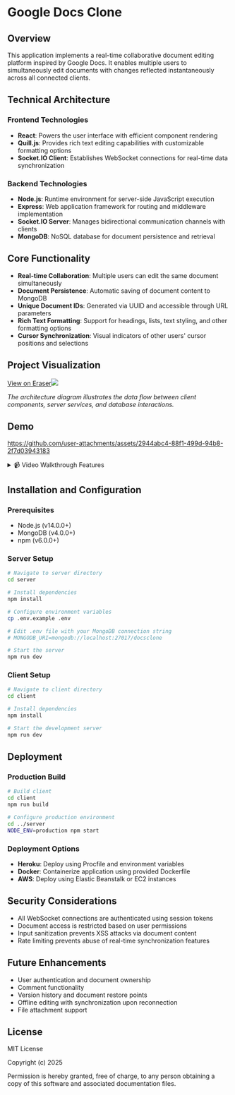 # Google Docs Clone

## Overview

This application implements a real-time collaborative document editing platform inspired by Google Docs. It enables multiple users to simultaneously edit documents with changes reflected instantaneously across all connected clients.

## Technical Architecture

### Frontend Technologies
- **React**: Powers the user interface with efficient component rendering
- **Quill.js**: Provides rich text editing capabilities with customizable formatting options
- **Socket.IO Client**: Establishes WebSocket connections for real-time data synchronization

### Backend Technologies
- **Node.js**: Runtime environment for server-side JavaScript execution
- **Express**: Web application framework for routing and middleware implementation
- **Socket.IO Server**: Manages bidirectional communication channels with clients
- **MongoDB**: NoSQL database for document persistence and retrieval

## Core Functionality

- **Real-time Collaboration**: Multiple users can edit the same document simultaneously
- **Document Persistence**: Automatic saving of document content to MongoDB
- **Unique Document IDs**: Generated via UUID and accessible through URL parameters
- **Rich Text Formatting**: Support for headings, lists, text styling, and other formatting options
- **Cursor Synchronization**: Visual indicators of other users' cursor positions and selections

## Project Visualization

[View on Eraser![](https://app.eraser.io/workspace/zA39QLojQ0sSV6NcQTZJ/preview?elements=_oQOv6VH0t0wjQInKd1VTg&type=embed)](https://app.eraser.io/workspace/zA39QLojQ0sSV6NcQTZJ?elements=_oQOv6VH0t0wjQInKd1VTg)

*The architecture diagram illustrates the data flow between client components, server services, and database interactions.*

## Demo

https://github.com/user-attachments/assets/2944abc4-88f1-499d-94b8-2f7d03943183


<details>
  <summary>📹 Video Walkthrough Features</summary>
  
  - Creating a new document
  - Real-time editing demonstration with multiple users
  - Rich text formatting capabilities
  - Document persistence demonstration
  - Collaboration features in action
</details>

## Installation and Configuration

### Prerequisites
- Node.js (v14.0.0+)
- MongoDB (v4.0.0+)
- npm (v6.0.0+)

### Server Setup
```bash
# Navigate to server directory
cd server

# Install dependencies
npm install

# Configure environment variables
cp .env.example .env

# Edit .env file with your MongoDB connection string
# MONGODB_URI=mongodb://localhost:27017/docsclone

# Start the server
npm run dev
```

### Client Setup
```bash
# Navigate to client directory
cd client

# Install dependencies
npm install

# Start the development server
npm run dev
```

## Deployment

### Production Build
```bash
# Build client
cd client
npm run build

# Configure production environment
cd ../server
NODE_ENV=production npm start
```

### Deployment Options
- **Heroku**: Deploy using Procfile and environment variables
- **Docker**: Containerize application using provided Dockerfile
- **AWS**: Deploy using Elastic Beanstalk or EC2 instances

## Security Considerations

- All WebSocket connections are authenticated using session tokens
- Document access is restricted based on user permissions
- Input sanitization prevents XSS attacks via document content
- Rate limiting prevents abuse of real-time synchronization features

## Future Enhancements

- User authentication and document ownership
- Comment functionality
- Version history and document restore points
- Offline editing with synchronization upon reconnection
- File attachment support

## License

MIT License

Copyright (c) 2025

Permission is hereby granted, free of charge, to any person obtaining a copy of this software and associated documentation files.
